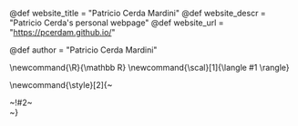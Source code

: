 <!-----------------------------------------------------
Add here global page variables to use throughout your
website.
The website_* must be defined for the RSS to work
------------------------------------------------------->
@def website_title = "Patricio Cerda Mardini"
@def website_descr = "Patricio Cerda's personal webpage"
@def website_url   = "https://pcerdam.github.io/"

@def author = "Patricio Cerda Mardini"

<!-----------------------------------------------------
Add here global latex commands to use throughout your
pages. It can be math commands but does not need to be.
For instance:
* \newcommand{\phrase}{This is a long phrase to copy.}
------------------------------------------------------->
\newcommand{\R}{\mathbb R}
\newcommand{\scal}[1]{\langle #1 \rangle}


<!-- Put a box around something and pass some css styling to the box
(useful for images for instance) e.g. :
\style{width:80%;}{![](path/to/img.png)} -->
\newcommand{\style}[2]{~~~<div style="!#1;margin-left:auto;margin-right:auto;">~~~!#2~~~</div>~~~}
